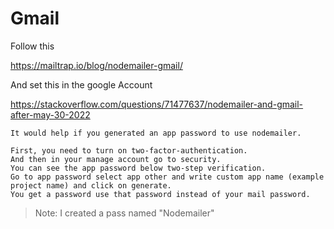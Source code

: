 
# Gmail 

Follow this

https://mailtrap.io/blog/nodemailer-gmail/

And set this in the google Account

https://stackoverflow.com/questions/71477637/nodemailer-and-gmail-after-may-30-2022

```
It would help if you generated an app password to use nodemailer.

First, you need to turn on two-factor-authentication.
And then in your manage account go to security.
You can see the app password below two-step verification.
Go to app password select app other and write custom app name (example project name) and click on generate.
You get a password use that password instead of your mail password.
```

> Note: I created a pass named "Nodemailer"